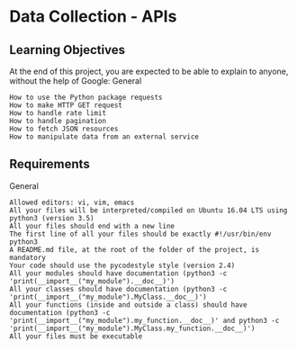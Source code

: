 # Data Collection - APIs

## Learning Objectives

At the end of this project, you are expected to be able to explain to anyone, without the help of Google:
General

    How to use the Python package requests
    How to make HTTP GET request
    How to handle rate limit
    How to handle pagination
    How to fetch JSON resources
    How to manipulate data from an external service

## Requirements
General

    Allowed editors: vi, vim, emacs
    All your files will be interpreted/compiled on Ubuntu 16.04 LTS using python3 (version 3.5)
    All your files should end with a new line
    The first line of all your files should be exactly #!/usr/bin/env python3
    A README.md file, at the root of the folder of the project, is mandatory
    Your code should use the pycodestyle style (version 2.4)
    All your modules should have documentation (python3 -c 'print(__import__("my_module").__doc__)')
    All your classes should have documentation (python3 -c 'print(__import__("my_module").MyClass.__doc__)')
    All your functions (inside and outside a class) should have documentation (python3 -c 'print(__import__("my_module").my_function.__doc__)' and python3 -c 'print(__import__("my_module").MyClass.my_function.__doc__)')
    All your files must be executable

